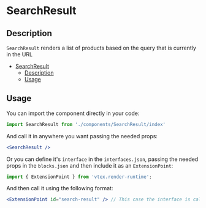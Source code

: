 # SearchResult

## Description

`SearchResult` renders a list of products based on the query that is currently in the URL

- [SearchResult](#searchresult)
  - [Description](#description)
  - [Usage](#usage)

## Usage

You can import the component directly in your code:

```js
import SearchResult from './components/SearchResult/index'
```

And call it in anywhere you want passing the needed props:

```jsx
<SearchResult />
```

Or you can define it's `interface` in the `interfaces.json`, passing the needed props in the `blocks.json`  and then include it as an `ExtensionPoint`:
```js
import { ExtensionPoint } from 'vtex.render-runtime';
```

And then call it using the following format:

```jsx
<ExtensionPoint id="search-result" /> // This case the interface is called "search-result"
```
